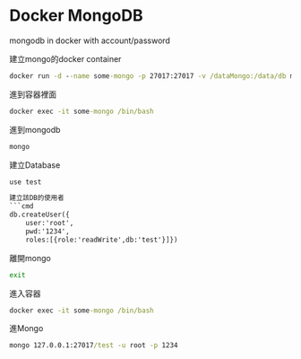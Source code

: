 ﻿# Docker MongoDB

mongodb in docker with account/password

建立mongo的docker container
```cmd
docker run -d --name some-mongo -p 27017:27017 -v /dataMongo:/data/db mongo
```

進到容器裡面
```cmd
docker exec -it some-mongo /bin/bash
```

進到mongodb
```cmd
mongo
```

建立Database
```cmd
use test

建立該DB的使用者
```cmd
db.createUser({
	user:'root',
	pwd:'1234',
	roles:[{role:'readWrite',db:'test'}]})
```

離開mongo
```cmd
exit
```

進入容器
```cmd
docker exec -it some-mongo /bin/bash
```

進Mongo
```cmd
mongo 127.0.0.1:27017/test -u root -p 1234
```